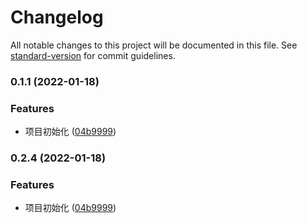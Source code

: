 # Changelog

All notable changes to this project will be documented in this file. See [standard-version](https://github.com/conventional-changelog/standard-version) for commit guidelines.

### 0.1.1 (2022-01-18)


### Features

* 项目初始化 ([04b9999](http://172.16.11.133/front-end/smartui/icons/commit/04b99991a9a7f4777dabdaa4d5362d999eb9a1da))

### 0.2.4 (2022-01-18)


### Features

* 项目初始化 ([04b9999](http://172.16.11.133/front-end/smartui/icons/commit/04b99991a9a7f4777dabdaa4d5362d999eb9a1da))
